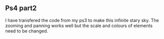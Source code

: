 ## Ps4 part2

I have transfered the code from my ps3 to make this infinite stary sky. The zooming and panning works well but the scale and colours of elements need to be changed.